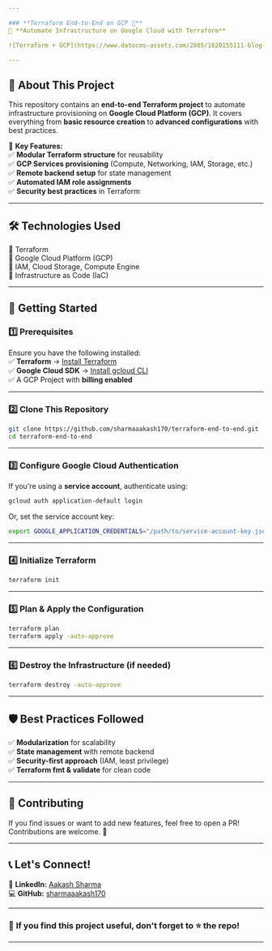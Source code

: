 ```yaml
---

### **Terraform End-to-End on GCP 🚀**  
📌 **Automate Infrastructure on Google Cloud with Terraform**  

![Terraform + GCP](https://www.datocms-assets.com/2885/1620155111-blog-terraform.png?auto=format)  

---
```


## 🌟 **About This Project**  
This repository contains an **end-to-end Terraform project** to automate infrastructure provisioning on **Google Cloud Platform (GCP)**. It covers everything from **basic resource creation** to **advanced configurations** with best practices.  

📍 **Key Features:**  
✅ **Modular Terraform structure** for reusability  
✅ **GCP Services provisioning** (Compute, Networking, IAM, Storage, etc.)  
✅ **Remote backend setup** for state management  
✅ **Automated IAM role assignments**  
✅ **Security best practices** in Terraform  

---

## 🛠 **Technologies Used**  
🔹 Terraform  
🔹 Google Cloud Platform (GCP)  
🔹 IAM, Cloud Storage, Compute Engine  
🔹 Infrastructure as Code (IaC)  

---

## 🚀 **Getting Started**  

### **1️⃣ Prerequisites**  
Ensure you have the following installed:  
✅ **Terraform** → [Install Terraform](https://developer.hashicorp.com/terraform/tutorials/aws-get-started/install-cli)  
✅ **Google Cloud SDK** → [Install gcloud CLI](https://cloud.google.com/sdk/docs/install)  
✅ A GCP Project with **billing enabled**  

---

### **2️⃣ Clone This Repository**  
```sh
git clone https://github.com/sharmaaakash170/terraform-end-to-end.git
cd terraform-end-to-end
```

---

### **3️⃣ Configure Google Cloud Authentication**  
If you're using a **service account**, authenticate using:  
```sh
gcloud auth application-default login
```

Or, set the service account key:  
```sh
export GOOGLE_APPLICATION_CREDENTIALS="/path/to/service-account-key.json"
```

---

### **4️⃣ Initialize Terraform**  
```sh
terraform init
```

---

### **5️⃣ Plan & Apply the Configuration**  
```sh
terraform plan
terraform apply -auto-approve
```

---

### **6️⃣ Destroy the Infrastructure (if needed)**  
```sh
terraform destroy -auto-approve
```
---

## 🛡 **Best Practices Followed**  
✅ **Modularization** for scalability  
✅ **State management** with remote backend  
✅ **Security-first approach** (IAM, least privilege)  
✅ **Terraform fmt & validate** for clean code  

---

## 📢 **Contributing**  
If you find issues or want to add new features, feel free to open a PR! Contributions are welcome. 🚀  

---

## 📞 **Let's Connect!**  
🔗 **LinkedIn:** [Aakash Sharma](https://www.linkedin.com/in/aakash-sharma-8937b81aa/)  
💻 **GitHub:** [sharmaaakash170](https://github.com/sharmaaakash170)  

---

### 🌟 **If you find this project useful, don't forget to ⭐ the repo!**  

---
